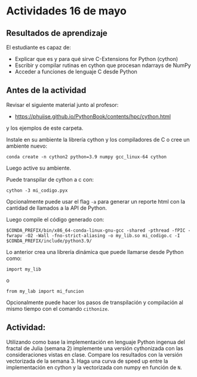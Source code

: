 # Actividades 16 de mayo

## Resultados de aprendizaje

El estudiante es capaz de:
- Explicar que es y para qué sirve C-Extensions for Python (cython) 
- Escribir y compilar rutinas en cython que procesan ndarrays de NumPy
- Acceder a funciones de lenguaje C desde Python

## Antes de la actividad

Revisar el siguiente material junto al profesor:

- https://phuijse.github.io/PythonBook/contents/hpc/cython.html

y los ejemplos de este carpeta.


Instale en su ambiente la librería cython y los compiladores de C o cree un ambiente nuevo:

    conda create -n cython2 python=3.9 numpy gcc_linux-64 cython

Luego active su ambiente.

Puede transpilar de cython a c con:

    cython -3 mi_codigo.pyx

Opcionalmente puede usar el flag `-a` para generar un reporte html con la cantidad de llamados a la API de Python. 

Luego compile el código generado con:

    $CONDA_PREFIX/bin/x86_64-conda-linux-gnu-gcc -shared -pthread -fPIC -fwrapv -O2 -Wall -fno-strict-aliasing -o my_lib.so mi_codigo.c -I $CONDA_PREFIX/include/python3.9/


Lo anterior crea una librería dinámica que puede llamarse desde Python como:

    import my_lib

o 

    from my_lab import mi_funcion

Opcionalmente puede hacer los pasos de transpilación y compilación al mismo tiempo con el comando `cithonize`.



## Actividad:

Utilizando como base la implementación en lenguaje Python ingenua del fractal de Julia (semana 2) implemente una versión cythonizada con las consideraciones vistas en clase. Compare los resultados con la versión vectorizada de la semana 3. Haga una curva de speed up entre la implementación en cython y la vectorizada con numpy en función de `N`. 
